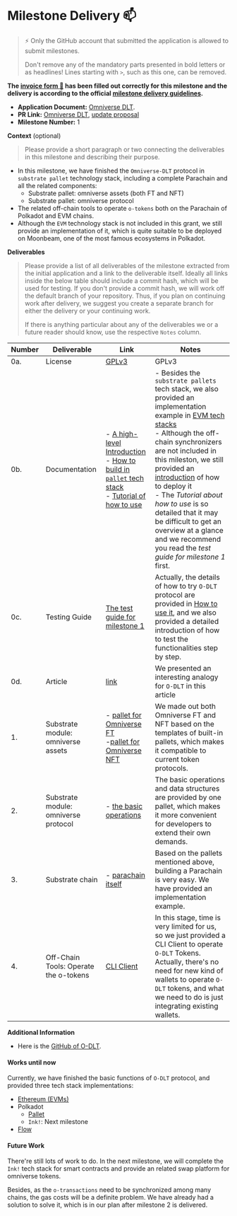 # Milestone Delivery :mailbox:

> ⚡ Only the GitHub account that submitted the application is allowed to submit milestones.
>
> Don't remove any of the mandatory parts presented in bold letters or as headlines! Lines starting with `>`, such as this one, can be removed.

**The [invoice form :pencil:](https://docs.google.com/forms/d/e/1FAIpQLSfmNYaoCgrxyhzgoKQ0ynQvnNRoTmgApz9NrMp-hd8mhIiO0A/viewform) has been filled out correctly for this milestone and the delivery is according to the official [milestone delivery guidelines](https://github.com/w3f/Grants-Program/blob/master/docs/milestone-deliverables-guidelines.md).**

- **Application Document:** [Omniverse DLT](https://github.com/w3f/Grants-Program/blob/master/applications/Omniverse%20DLT.md).
- **PR Link:** [Omniverse DLT](https://github.com/w3f/Grants-Program/pull/1431), [update proposal](https://github.com/w3f/Grants-Program/pull/1475)
- **Milestone Number:** 1

**Context** (optional)

> Please provide a short paragraph or two connecting the deliverables in this milestone and describing their purpose.

- In this milestone, we have finished the `Omniverse-DLT` protocol in `substrate pallet` technology stack, including a complete Parachain and all the related components:
  - Substrate pallet: omniverse assets (both FT and NFT)
  - Substrate pallet: omniverse protocol
- The related off-chain tools to operate `o-tokens` both on the Parachain of Polkadot and EVM chains.
- Although the `EVM` technology stack is not included in this grant, we still provide an implementation of it, which is quite suitable to be deployed on Moonbeam, one of the most famous ecosystems in Polkadot.

**Deliverables**

> Please provide a list of all deliverables of the milestone extracted from the initial application and a link to the deliverable itself. Ideally all links inside the below table should include a commit hash, which will be used for testing. If you don't provide a commit hash, we will work off the default branch of your repository. Thus, if you plan on continuing work after delivery, we suggest you create a separate branch for either the delivery or your continuing work.
>
> If there is anything particular about any of the deliverables we or a future reader should know, use the respective `Notes` column.

| Number | Deliverable                           | Link                                                                                                                                                                                                                                                                                                                                                                             | Notes                                                                                                                                                                                                                                                                                                                                                                                                                                                                                                                                                                                                                     |
| ------ | ------------------------------------- | -------------------------------------------------------------------------------------------------------------------------------------------------------------------------------------------------------------------------------------------------------------------------------------------------------------------------------------------------------------------------------- | ------------------------------------------------------------------------------------------------------------------------------------------------------------------------------------------------------------------------------------------------------------------------------------------------------------------------------------------------------------------------------------------------------------------------------------------------------------------------------------------------------------------------------------------------------------------------------------------------------------------------- |
| 0a.    | License                               | [GPLv3](https://github.com/Omniverse-Web3-Labs/omniverse-swap/blob/web3-grant/LICENSE)                                                                                                                                                                                                                                                                                           | GPLv3                                                                                                                                                                                                                                                                                                                                                                                                                                                                                                                                                                                                                     |
| 0b.    | Documentation                         | - [A high-level Introduction](https://github.com/Omniverse-Web3-Labs/Omniverse-DLT-Introduction/blob/main/README.md) <br/> - [How to build in `pallet` tech stack](https://github.com/Omniverse-Web3-Labs/omniverse-swap/blob/web3-grant/README.md) <br/> - [Tutorial of how to use](https://github.com/Omniverse-Web3-Labs/Omniverse-DLT-Introduction/blob/main/docs/README.md) | - Besides the `substrate pallets` tech stack, we also provided an implementation example in [EVM tech stacks](https://github.com/Omniverse-Web3-Labs/omniverse-evm/tree/web3-grant) <br/> - Although the off-chain synchronizers are not included in this mileston, we still provided an [introduction](https://github.com/Omniverse-Web3-Labs/Omniverse-DLT-Introduction/blob/main/docs/Deployment.md#synchronizer) of how to deploy it <br/> - The _Tutorial about how to use_ is so detailed that it may be difficult to get an overview at a glance and we recommend you read the _test guide for milestone 1_ first. |
| 0c.    | Testing Guide                         | [The test guide for milestone 1](https://github.com/Omniverse-Web3-Labs/Omniverse-DLT-Introduction/blob/main/docs/test-guide/m1-test-guide.md)                                                                                                                                                                                                                                   | Actually, the details of how to try `O-DLT` protocol are provided in [How to use it](https://github.com/Omniverse-Web3-Labs/Omniverse-DLT-Introduction/blob/main/docs/README.md), and we also provided a detailed introduction of how to test the functionalities step by step.                                                                                                                                                                                                                                                                                                                                           |
| 0d.    | Article                               | [link](https://medium.com/@xiyuzheng1984/omniverse-decentralized-ledger-technology-has-finished-the-first-milestone-66bbcd6546fa)                                                                                                                                                                                                                                                | We presented an interesting analogy for `O-DLT` in this article                                                                                                                                                                                                                                                                                                                                                                                                                                                                                                                                                           |
| 1.     | Substrate module: omniverse assets    | - [pallet for Omniverse FT](https://github.com/Omniverse-Web3-Labs/omniverse-swap/tree/web3-grant/pallets/assets) <br/> -[pallet for Omniverse NFT](https://github.com/Omniverse-Web3-Labs/omniverse-swap/tree/web3-grant/pallets/uniques)                                                                                                                                       | We made out both Omniverse FT and NFT based on the templates of built-in pallets, which makes it compatible to current token protocols.                                                                                                                                                                                                                                                                                                                                                                                                                                                                                   |
| 2.     | Substrate module: omniverse protocol  | - [the basic operations](https://github.com/Omniverse-Web3-Labs/omniverse-swap/tree/web3-grant/pallets/omni-protocol)                                                                                                                                                                                                                                                            | The basic operations and data structures are provided by one pallet, which makes it more convenient for developers to extend their own demands.                                                                                                                                                                                                                                                                                                                                                                                                                                                                           |
| 3.     | Substrate chain                       | - [parachain itself](https://github.com/Omniverse-Web3-Labs/omniverse-swap/tree/web3-grant)                                                                                                                                                                                                                                                                                      | Based on the pallets mentioned above, building a Parachain is very easy. We have provided an implementation example.                                                                                                                                                                                                                                                                                                                                                                                                                                                                                                      |
| 4.     | Off-Chain Tools: Operate the o-tokens | [CLI Client](https://github.com/Omniverse-Web3-Labs/omniverse-swap-tools/tree/web3-grant)                                                                                                                                                                                                                                                                                        | In this stage, time is very limited for us, so we just provided a CLI Client to operate `O-DLT` Tokens. Actually, there's no need for new kind of wallets to operate `O-DLT` tokens, and what we need to do is just integrating existing wallets.                                                                                                                                                                                                                                                                                                                                                                         |

**Additional Information**

- Here is the [GitHub of O-DLT](https://github.com/Omniverse-Web3-Labs).

#### **Works until now**

Currently, we have finished the basic functions of `O-DLT` protocol, and provided three tech stack implementations:

- [Ethereum (EVMs)](https://github.com/Omniverse-Web3-Labs/omniverse-evm/tree/web3-grant)
- Polkadot
  - [Pallet](https://github.com/Omniverse-Web3-Labs/omniverse-swap/tree/web3-grant)
  - `Ink!`: Next milestone
- [Flow](https://github.com/Omniverse-Web3-Labs/omniverse-flow)

#### **Future Work**

There're still lots of work to do. In the next milestone, we will complete the `Ink!` tech stack for smart contracts and provide an related swap platform for omniverse tokens.

Besides, as the `o-transactions` need to be synchronized among many chains, the gas costs will be a definite problem. We have already had a solution to solve it, which is in our plan after milestone 2 is delivered.
